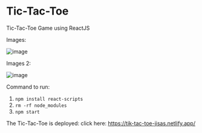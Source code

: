 # Tic-Tac-Toe
Tic-Tac-Toe Game using ReactJS

Images:

![image](https://github.com/shashwat993/Tic-Tac-Toe/assets/108952343/629cde8e-06f3-48f7-bbef-442c7201eba0)

Images 2:

![image](https://github.com/shashwat993/Tic-Tac-Toe/assets/108952343/0afd3c78-7f69-4835-b59b-4a76a69de9f0)

Command to run:
1. `npm install react-scripts`
2. `rm -rf node_modules`
3. `npm start`

The Tic-Tac-Toe is deployed:
click here: https://tik-tac-toe-jisas.netlify.app/

